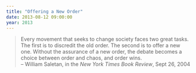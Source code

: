 ```yaml
---
title: "Offering a New Order"
date: 2013-08-12 09:00:00
year: 2013
---
```

<blockquote>
Every movement that seeks to change society faces two great tasks.  The first is to discredit the old order.  The second is to offer a new one.  Without the assurance of a new order, the debate becomes a choice between order and chaos, and order wins.
<br>
– William Saletan, in the <em>New York Times Book Review</em>, Sept 26, 2004
</blockquote>
